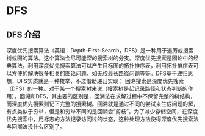 # DFS

## DFS 介绍

深度优先搜索算法（英语：Depth-First-Search，DFS）是一种用于遍历或搜索树或图的算法。这个算法会尽可能深的搜索树的分支。深度优先搜索是图论中的经典算法，利用深度优先搜索算法可以产生目标图的拓扑排序表，利用拓扑排序表可以方便的解决很多相关的图论问题，如无权最长路径问题等等。DFS基于递归思想，DFS实质就是一种枚举，不过借助递归实现；
回溯搜索是深度优先搜索（DFS）的一种。对于某一个搜索树来说（搜索树是起记录路径和状态判断的作用），回溯和DFS，其主要的区别是，回溯法在求解过程中不保留完整的树结构，而深度优先搜索则记下完整的搜索树。回溯就是通过不同的尝试来生成问题的解，有点类似于穷举，但是和穷举不同的是回溯会“剪枝”。为了减少存储空间，在深度优先搜索中，用标志的方法记录访问过的状态，这种处理方法使得深度优先搜索法与回溯法没什么区别了。















